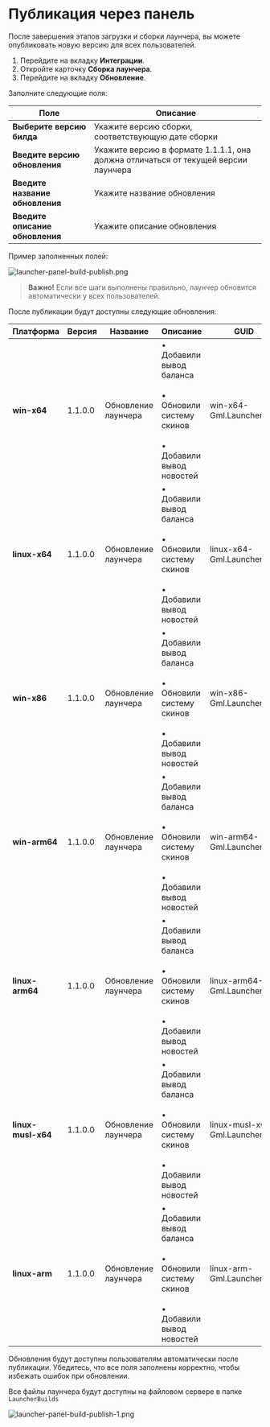 # Публикация через панель

После завершения этапов загрузки и сборки лаунчера, вы можете опубликовать новую версию для всех пользователей.

1. Перейдите на вкладку **Интеграции**.
2. Откройте карточку **Сборка лаунчера**.
3. Перейдите на вкладку **Обновление**.

Заполните следующие поля:

| Поле                            | Описание                                                                           |
|---------------------------------|------------------------------------------------------------------------------------|
| **Выберите версию билда**       | Укажите версию сборки, соответствующую дате сборки                                 |
| **Введите версию обновления**   | Укажите версию в формате 1.1.1.1, она должна отличаться от текущей версии лаунчера |
| **Введите название обновления** | Укажите название обновления                                                        |
| **Введите описание обновления** | Укажите описание обновления                                                        |

Пример заполненных полей:

![launcher-panel-build-publish.png](launcher-panel-build-publish.png)

> **Важно!** Если все шаги выполнены правильно, лаунчер обновится автоматически у всех пользователей.

После публикации будут доступны следующие обновления:

| Платформа          | Версия  | Название            | Описание                                                                                     | GUID                        |
|--------------------|---------|---------------------|----------------------------------------------------------------------------------------------|-----------------------------|
| **win-x64**        | 1.1.0.0 | Обновление лаунчера | • Добавили вывод баланса<br></br>• Обновили систему скинов<br></br>• Добавили вывод новостей | win-x64-Gml.Launcher.exe    |
| **linux-x64**      | 1.1.0.0 | Обновление лаунчера | • Добавили вывод баланса<br></br>• Обновили систему скинов<br></br>• Добавили вывод новостей | linux-x64-Gml.Launcher      |
| **win-x86**        | 1.1.0.0 | Обновление лаунчера | • Добавили вывод баланса<br></br>• Обновили систему скинов<br></br>• Добавили вывод новостей | win-x86-Gml.Launcher.exe    |
| **win-arm64**      | 1.1.0.0 | Обновление лаунчера | • Добавили вывод баланса<br></br>• Обновили систему скинов<br></br>• Добавили вывод новостей | win-arm64-Gml.Launcher.exe  |
| **linux-arm64**    | 1.1.0.0 | Обновление лаунчера | • Добавили вывод баланса<br></br>• Обновили систему скинов<br></br>• Добавили вывод новостей | linux-arm64-Gml.Launcher    |
| **linux-musl-x64** | 1.1.0.0 | Обновление лаунчера | • Добавили вывод баланса<br></br>• Обновили систему скинов<br></br>• Добавили вывод новостей | linux-musl-x64-Gml.Launcher |
| **linux-arm**      | 1.1.0.0 | Обновление лаунчера | • Добавили вывод баланса<br></br>• Обновили систему скинов<br></br>• Добавили вывод новостей | linux-arm-Gml.Launcher      |

Обновления будут доступны пользователям автоматически после публикации. Убедитесь, что все поля заполнены корректно, чтобы избежать ошибок при обновлении.


Все файлы лаунчера будут доступны на файловом сервере в папке ```LauncherBuilds```

![launcher-panel-build-publish-1.png](launcher-panel-build-publish-1.png)